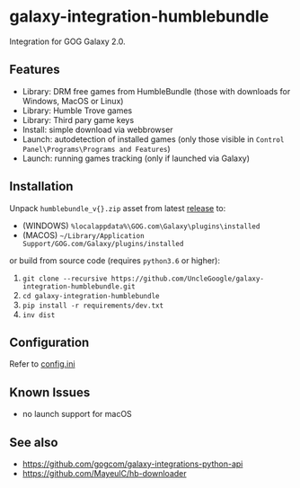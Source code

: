 # galaxy-integration-humblebundle

Integration for GOG Galaxy 2.0.

## Features

* Library: DRM free games from HumbleBundle (those with downloads for Windows, MacOS or Linux)
* Library: Humble Trove games
* Library: Third pary game keys
* Install: simple download via webbrowser
* Launch: autodetection of installed games (only those visible in `Control Panel\Programs\Programs and Features`)
* Launch: running games tracking (only if launched via Galaxy)

## Installation

Unpack `humblebundle_v{}.zip` asset from latest [release][1] to:
- (WINDOWS) `%localappdata%\GOG.com\Galaxy\plugins\installed`
- (MACOS) `~/Library/Application Support/GOG.com/Galaxy/plugins/installed`

or build from source code (requires `python3.6` or higher):

1. `git clone --recursive https://github.com/UncleGoogle/galaxy-integration-humblebundle.git`
2. `cd galaxy-integration-humblebundle`
3. `pip install -r requirements/dev.txt`
4. `inv dist`

## Configuration

Refer to [config.ini](src/config.ini)

## Known Issues

- no launch support for macOS

## See also
- https://github.com/gogcom/galaxy-integrations-python-api
- https://github.com/MayeulC/hb-downloader

[1]: https://github.com/UncleGoogle/galaxy-integration-humblebundle/releases

